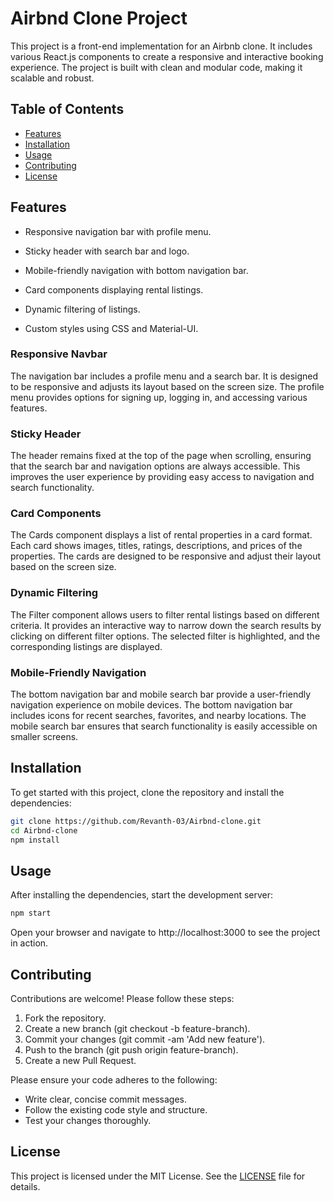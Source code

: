 # Airbnd Clone Project

This project is a front-end implementation for an Airbnb clone. It includes various React.js components to create a responsive and interactive booking experience. The project is built with clean and modular code, making it scalable and robust.

## Table of Contents

- [Features](#features)
- [Installation](#installation)
- [Usage](#usage)
- [Contributing](#contributing)
- [License](#license)

## Features

- Responsive navigation bar with profile menu.

- Sticky header with search bar and logo.

- Mobile-friendly navigation with bottom navigation bar.

- Card components displaying rental listings.

- Dynamic filtering of listings.

- Custom styles using CSS and Material-UI.

### Responsive Navbar

The navigation bar includes a profile menu and a search bar. It is designed to be responsive and adjusts its layout based on the screen size. The profile menu provides options for signing up, logging in, and accessing various features.

### Sticky Header

The header remains fixed at the top of the page when scrolling, ensuring that the search bar and navigation options are always accessible. This improves the user experience by providing easy access to navigation and search functionality.

### Card Components

The Cards component displays a list of rental properties in a card format. Each card shows images, titles, ratings, descriptions, and prices of the properties. The cards are designed to be responsive and adjust their layout based on the screen size.

### Dynamic Filtering

The Filter component allows users to filter rental listings based on different criteria. It provides an interactive way to narrow down the search results by clicking on different filter options. The selected filter is highlighted, and the corresponding listings are displayed.

### Mobile-Friendly Navigation

The bottom navigation bar and mobile search bar provide a user-friendly navigation experience on mobile devices. The bottom navigation bar includes icons for recent searches, favorites, and nearby locations. The mobile search bar ensures that search functionality is easily accessible on smaller screens.

## Installation

To get started with this project, clone the repository and install the dependencies:

```bash
git clone https://github.com/Revanth-03/Airbnd-clone.git
cd Airbnd-clone
npm install
```

## Usage

After installing the dependencies, start the development server:

```bash
npm start
```
Open your browser and navigate to http://localhost:3000 to see the project in action.

## Contributing

Contributions are welcome! Please follow these steps:

1. Fork the repository.
2. Create a new branch (git checkout -b feature-branch).
3. Commit your changes (git commit -am 'Add new feature').
4. Push to the branch (git push origin feature-branch).
5. Create a new Pull Request.

Please ensure your code adheres to the following:

- Write clear, concise commit messages.
- Follow the existing code style and structure.
- Test your changes thoroughly.

## License

This project is licensed under the MIT License. See the [LICENSE](LICENSE) file for details.
